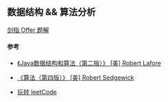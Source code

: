 ## 数据结构 && 算法分析      

[剑指 Offer 题解](https://github.com/gongfukangEE/Algorithm/blob/master/note/%E5%89%91%E6%8C%87%20Offer%20%E9%A2%98%E8%A7%A3.md)

#### 参考

- [《Java数据结构和算法（第二版）》 [美] Robert Lafore](https://book.douban.com/subject/1144007/)

- [《算法（第四版）》 [美] Robert Sedgewick ](https://book.douban.com/subject/19952400/)
- [玩转 leetCode](https://coding.imooc.com/class/82.html)

